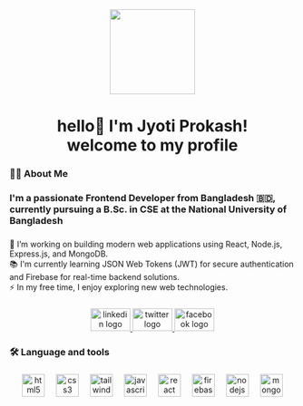 <div align="center">
  <img height="150" src="https://i.ibb.co.com/nQFFj33/Black-and-Yellow-Web-Developer-Linked-In-Banner-1.jpg"  />
</div>

###

<h1 align="center">hello👋  I'm Jyoti Prokash!<br>welcome to my profile</h1>

###

<h3 align="left">👩‍💻  About Me</h3>

###

<h3 align="left">I'm a passionate Frontend Developer from Bangladesh 🇧🇩, currently pursuing a B.Sc. in CSE at the National University of Bangladesh</h3>

###

<p align="left">🔭 I’m working on building modern web applications using React, Node.js, Express.js, and MongoDB.<br>📚 I'm currently learning JSON Web Tokens (JWT) for secure authentication and Firebase for real-time backend solutions.<br>⚡ In my free time, I enjoy exploring new web technologies.</p>

###

<div align="center">
  <a href="https://www.linkedin.com/in/jyoti-prokash-chakma-960b32292/" target="_blank">
    <img src="https://raw.githubusercontent.com/maurodesouza/profile-readme-generator/master/src/assets/icons/social/linkedin/default.svg" width="70" height="40" alt="linkedin logo"  />
  </a>
  <a href="https://x.com/jyoti_prokash20" target="_blank">
    <img src="https://raw.githubusercontent.com/maurodesouza/profile-readme-generator/master/src/assets/icons/social/twitter/default.svg" width="70" height="40" alt="twitter logo"  />
  </a>
  <a href="https://www.facebook.com/jyotiprokashchakma" target="_blank">
    <img src="https://raw.githubusercontent.com/maurodesouza/profile-readme-generator/master/src/assets/icons/social/facebook/default.svg" width="70" height="40" alt="facebook logo"  />
  </a>
</div>

###

<h3 align="left">🛠 Language and tools</h3>

###

<div align="center">
  <img src="https://cdn.jsdelivr.net/gh/devicons/devicon/icons/html5/html5-plain-wordmark.svg" height="40" alt="html5 logo"  />
  <img width="12" />
  <img src="https://cdn.jsdelivr.net/gh/devicons/devicon/icons/css3/css3-plain-wordmark.svg" height="40" alt="css3 logo"  />
  <img width="12" />
  <img src="https://cdn.simpleicons.org/tailwindcss/06B6D4" height="40" alt="tailwindcss logo"  />
  <img width="12" />
  <img src="https://cdn.jsdelivr.net/gh/devicons/devicon/icons/javascript/javascript-original.svg" height="40" alt="javascript logo"  />
  <img width="12" />
  <img src="https://cdn.jsdelivr.net/gh/devicons/devicon/icons/react/react-original.svg" height="40" alt="react logo"  />
  <img width="12" />
  <img src="https://cdn.jsdelivr.net/gh/devicons/devicon/icons/firebase/firebase-plain.svg" height="40" alt="firebase logo"  />
  <img width="12" />
  <img src="https://cdn.jsdelivr.net/gh/devicons/devicon/icons/nodejs/nodejs-original.svg" height="40" alt="nodejs logo"  />
  <img width="12" />
  <img src="https://cdn.jsdelivr.net/gh/devicons/devicon/icons/mongodb/mongodb-original.svg" height="40" alt="mongodb logo"  />
</div>

###
